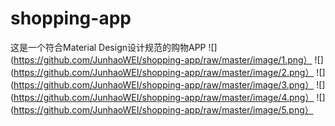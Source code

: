 # shopping-app
这是一个符合Material Design设计规范的购物APP
![](https://github.com/JunhaoWEI/shopping-app/raw/master/image/1.png）
![](https://github.com/JunhaoWEI/shopping-app/raw/master/image/2.png）
![](https://github.com/JunhaoWEI/shopping-app/raw/master/image/3.png）
![](https://github.com/JunhaoWEI/shopping-app/raw/master/image/4.png）
![](https://github.com/JunhaoWEI/shopping-app/raw/master/image/5.png）
